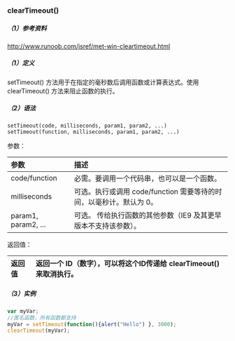 ### clearTimeout\(\)

##### （1）参考资料

http://www.runoob.com/jsref/met-win-cleartimeout.html

##### （1）定义

setTimeout\(\) 方法用于在指定的毫秒数后调用函数或计算表达式。使用 clearTimeout\(\) 方法来阻止函数的执行。

##### （2）语法

```
setTimeout(code, milliseconds, param1, param2, ...)
setTimeout(function, milliseconds, param1, param2, ...)
```

参数：

| 参数 | 描述 |
| :--- | :--- |
| code/function | 必需。要调用一个代码串，也可以是一个函数。 |
| milliseconds | 可选。执行或调用 code/function 需要等待的时间，以毫秒计。默认为 0。 |
| param1, param2, ... | 可选。 传给执行函数的其他参数（IE9 及其更早版本不支持该参数）。 |

返回值：

| 返回值 | 返回一个 ID（数字），可以将这个ID传递给 clearTimeout\(\) 来取消执行。 |
| :--- | :--- |


##### （3）实例

```js
var myVar;
//匿名函数，所有函数都支持
myVar = setTimeout(function(){alert("Hello") }, 3000);
clearTimeout(myVar);
```




